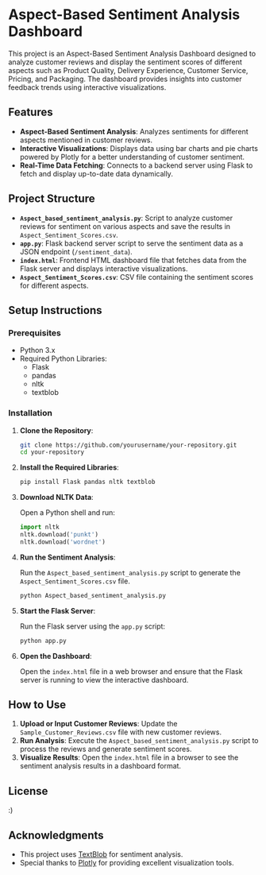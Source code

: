 
# Aspect-Based Sentiment Analysis Dashboard

This project is an Aspect-Based Sentiment Analysis Dashboard designed to analyze customer reviews and display the sentiment scores of different aspects such as Product Quality, Delivery Experience, Customer Service, Pricing, and Packaging. The dashboard provides insights into customer feedback trends using interactive visualizations.

## Features

- **Aspect-Based Sentiment Analysis**: Analyzes sentiments for different aspects mentioned in customer reviews.
- **Interactive Visualizations**: Displays data using bar charts and pie charts powered by Plotly for a better understanding of customer sentiment.
- **Real-Time Data Fetching**: Connects to a backend server using Flask to fetch and display up-to-date data dynamically.

## Project Structure

- **`Aspect_based_sentiment_analysis.py`**: Script to analyze customer reviews for sentiment on various aspects and save the results in `Aspect_Sentiment_Scores.csv`.
- **`app.py`**: Flask backend server script to serve the sentiment data as a JSON endpoint (`/sentiment_data`).
- **`index.html`**: Frontend HTML dashboard file that fetches data from the Flask server and displays interactive visualizations.
- **`Aspect_Sentiment_Scores.csv`**: CSV file containing the sentiment scores for different aspects.

## Setup Instructions

### Prerequisites

- Python 3.x
- Required Python Libraries: 
  - Flask
  - pandas
  - nltk
  - textblob

### Installation

1. **Clone the Repository**:

   ```bash
   git clone https://github.com/yourusername/your-repository.git
   cd your-repository
   ```

2. **Install the Required Libraries**:

   ```bash
   pip install Flask pandas nltk textblob
   ```

3. **Download NLTK Data**:

   Open a Python shell and run:

   ```python
   import nltk
   nltk.download('punkt')
   nltk.download('wordnet')
   ```

4. **Run the Sentiment Analysis**:

   Run the `Aspect_based_sentiment_analysis.py` script to generate the `Aspect_Sentiment_Scores.csv` file.

   ```bash
   python Aspect_based_sentiment_analysis.py
   ```

5. **Start the Flask Server**:

   Run the Flask server using the `app.py` script:

   ```bash
   python app.py
   ```

6. **Open the Dashboard**:

   Open the `index.html` file in a web browser and ensure that the Flask server is running to view the interactive dashboard.

## How to Use

1. **Upload or Input Customer Reviews**: Update the `Sample_Customer_Reviews.csv` file with new customer reviews.
2. **Run Analysis**: Execute the `Aspect_based_sentiment_analysis.py` script to process the reviews and generate sentiment scores.
3. **Visualize Results**: Open the `index.html` file in a browser to see the sentiment analysis results in a dashboard format.

## License

:)

## Acknowledgments

- This project uses [TextBlob](https://textblob.readthedocs.io/en/dev/) for sentiment analysis.
- Special thanks to [Plotly](https://plotly.com/) for providing excellent visualization tools.
